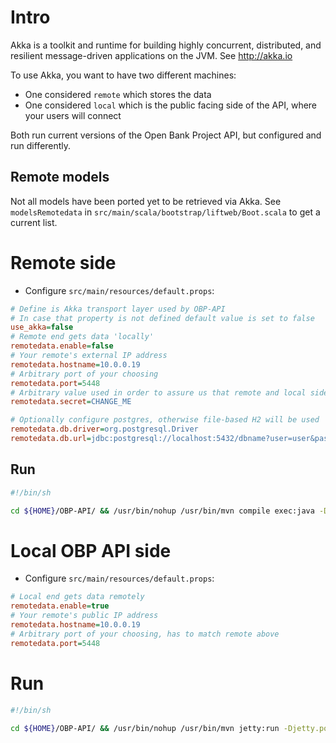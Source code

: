 # Intro

Akka is a toolkit and runtime for building highly concurrent, distributed, and resilient message-driven applications on the JVM.
See http://akka.io


To use Akka, you want to have two different machines:
- One considered `remote` which stores the data
- One considered `local` which is the public facing side of the API, where your users will connect

Both run current versions of the Open Bank Project API, but configured and run differently.


## Remote models

Not all models have been ported yet to be retrieved via Akka. See `modelsRemotedata` in `src/main/scala/bootstrap/liftweb/Boot.scala` to get a current list.



# Remote side

- Configure `src/main/resources/default.props`: 

```ini
# Define is Akka transport layer used by OBP-API
# In case that property is not defined default value is set to false
use_akka=false
# Remote end gets data 'locally'
remotedata.enable=false
# Your remote's external IP address
remotedata.hostname=10.0.0.19  
# Arbitrary port of your choosing
remotedata.port=5448
# Arbitrary value used in order to assure us that remote and local sides are paired well
remotedata.secret=CHANGE_ME

# Optionally configure postgres, otherwise file-based H2 will be used 
remotedata.db.driver=org.postgresql.Driver
remotedata.db.url=jdbc:postgresql://localhost:5432/dbname?user=user&password=password
```

## Run

```bash
#!/bin/sh

cd ${HOME}/OBP-API/ && /usr/bin/nohup /usr/bin/mvn compile exec:java -Dexec.mainClass="code.remotedata.RemotedataActors" -Dexec.args="standalone" > ${HOME}/akka_remote_api.log &
```



# Local OBP API side

- Configure `src/main/resources/default.props`:

```ini
# Local end gets data remotely
remotedata.enable=true
# Your remote's public IP address
remotedata.hostname=10.0.0.19
# Arbitrary port of your choosing, has to match remote above
remotedata.port=5448
```

# Run

```bash
#!/bin/sh

cd ${HOME}/OBP-API/ && /usr/bin/nohup /usr/bin/mvn jetty:run -Djetty.port=8080 -DskipTests  > ${HOME}/akka_local_api.log &
```
